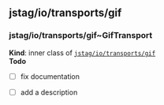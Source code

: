<a name="module_jstag/io/transports/gif"></a>

## jstag/io/transports/gif
<a name="module_jstag/io/transports/gif..GifTransport"></a>

### jstag/io/transports/gif~GifTransport
**Kind**: inner class of <code>[jstag/io/transports/gif](#module_jstag/io/transports/gif)</code>  
**Todo**

- [ ] fix documentation
- [ ] add a description

